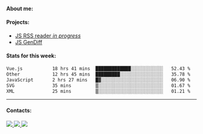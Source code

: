 #### About me:

#### Projects:
- [JS RSS reader *in progress*](https://github.com/GKoil/frontend-project-lvl3)
- [JS GenDiff](https://github.com/GKoil/GenDiff)

#### Stats for this week:
<!--START_SECTION:waka-->

```txt
Vue.js           18 hrs 41 mins  █████████████░░░░░░░░░░░░   52.43 %
Other            12 hrs 45 mins  █████████░░░░░░░░░░░░░░░░   35.78 %
JavaScript       2 hrs 27 mins   █▓░░░░░░░░░░░░░░░░░░░░░░░   06.90 %
SVG              35 mins         ▒░░░░░░░░░░░░░░░░░░░░░░░░   01.67 %
XML              25 mins         ▒░░░░░░░░░░░░░░░░░░░░░░░░   01.21 %
```

<!--END_SECTION:waka-->
---
#### Contacts:

<a target='_blank' title='LinkedIn' href="https://www.linkedin.com/in/gkoil/">
  <img src="https://img.shields.io/badge/LinkedIn-0077B5?style=for-the-badge&logo=linkedin&logoColor=white" />
</a>
<a target='_blank' title='Telegram' href="https://t.me/gkoil">
  <img src="https://img.shields.io/badge/Telegram-2CA5E0?style=for-the-badge&logo=telegram&logoColor=white" />
</a>
<a target='_blank' title='Gmail' href="mailto: gk.grigorev@gmail.com">
  <img src="https://img.shields.io/badge/Gmail-D14836?style=for-the-badge&logo=gmail&logoColor=white" />
</a>

